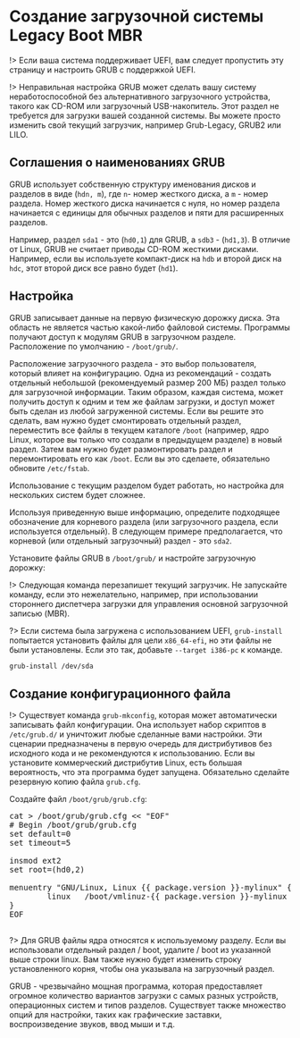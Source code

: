 # Создание загрузочной системы Legacy Boot MBR
!> Если ваша система поддерживает UEFI, вам следует пропустить эту страницу и настроить GRUB с поддержкой UEFI.

!> Неправильная настройка GRUB может сделать вашу систему неработоспособной без альтернативного загрузочного устройства, такого как CD-ROM или загрузочный USB-накопитель. Этот раздел не требуется для загрузки вашей созданной системы. Вы можете просто изменить свой текущий загрузчик, например Grub-Legacy, GRUB2 или LILO.

## Соглашения о наименованиях GRUB

GRUB использует собственную структуру именования дисков и разделов в виде (``hdn, m``), где ``n``- номер жесткого диска, а ``m`` - номер раздела. Номер жесткого диска начинается с нуля, но номер раздела начинается с единицы для обычных разделов и пяти для расширенных разделов. 

Например, раздел `sda1` - это (`hd0,1`) для GRUB, а `sdb3` - (`hd1,3`). В отличие от Linux, GRUB не считает приводы CD-ROM жесткими дисками. Например, если вы используете компакт-диск на `hdb` и второй диск на `hdc`, этот второй диск все равно будет (`hd1`).

## Настройка

GRUB записывает данные на первую физическую дорожку диска. Эта область не является частью какой-либо файловой системы. Программы  получают доступ к модулям GRUB в загрузочном разделе. Расположение по умолчанию - `/boot/grub/`.

Расположение загрузочного раздела - это выбор пользователя, который влияет на конфигурацию. Одна из рекомендаций - создать отдельный небольшой (рекомендуемый размер 200 МБ) раздел только для загрузочной информации. Таким образом, каждая система, может получить доступ к одним и тем же файлам загрузки, и доступ может быть сделан из любой загруженной системы. Если вы решите это сделать, вам нужно будет смонтировать отдельный раздел, переместить все файлы в текущем каталоге `/boot` (например, ядро ​​Linux, которое вы только что создали в предыдущем разделе) в новый раздел. Затем вам нужно будет размонтировать раздел и перемонтировать его как `/boot`. Если вы это сделаете, обязательно обновите `/etc/fstab`.

Использование c текущим разделом будет работать, но настройка для нескольких систем будет сложнее.

Используя приведенную выше информацию, определите подходящее обозначение для корневого раздела (или загрузочного раздела, если используется отдельный). В следующем примере предполагается, что корневой (или отдельный загрузочный) раздел - это ``sda2``.

Установите файлы GRUB в `/boot/grub/` и настройте загрузочную дорожку:

!> Следующая команда перезапишет текущий загрузчик. Не запускайте команду, если это нежелательно, например, при использовании стороннего диспетчера загрузки для управления основной загрузочной записью (MBR).

?> Если система была загружена с использованием UEFI, ``grub-install`` попытается установить файлы для цели ``x86_64-efi``, но эти файлы не были установлены. Если это так, добавьте ``--target i386-pc`` к команде.

```bash
grub-install /dev/sda
```

## Создание конфигурационного файла

!> Существует команда `grub-mkconfig`, которая может автоматически записывать файл конфигурации. Она использует набор скриптов в `/etc/grub.d/` и уничтожит любые сделанные вами настройки. Эти сценарии предназначены в первую очередь для дистрибутивов без исходного кода и не рекомендуются к использованию. Если вы установите коммерческий дистрибутив Linux, есть большая вероятность, что эта программа будет запущена. Обязательно сделайте резервную копию файла ``grub.cfg``.

Создайте файл ``/boot/grub/grub.cfg``:

<pre class="pre">
cat > /boot/grub/grub.cfg << "EOF"
# Begin /boot/grub/grub.cfg
set default=0
set timeout=5

insmod ext2
set root=(hd0,2)

menuentry "GNU/Linux, Linux {{ package.version }}-mylinux" {
        linux   /boot/vmlinuz-{{ package.version }}-mylinux root=/dev/sda2 ro
}
EOF

</pre>

?> Для GRUB файлы ядра относятся к используемому разделу. Если вы использовали отдельный раздел / boot, удалите / boot из указанной выше строки linux. Вам также нужно будет изменить строку установленного корня, чтобы она указывала на загрузочный раздел.

GRUB - чрезвычайно мощная программа, которая предоставляет огромное количество вариантов загрузки с самых разных устройств, операционных систем и типов разделов. Существует также множество опций для настройки, таких как графические заставки, воспроизведение звуков, ввод мыши и т.д.


<script>
		new Vue({
		el: '#main',
		data: { package: {} },
		mounted: function () {
				this.getLinux();
		},
		methods: {
			getLinux: function() {
					getPackage('linux')
					.then(response => this.package = response);
			},
		}
  })
</script>
